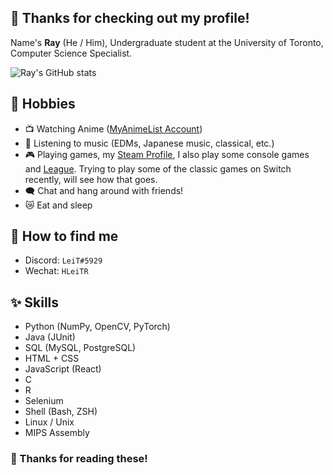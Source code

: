 ## 🦊 Thanks for checking out my profile!

Name's **Ray** (He / Him), Undergraduate student at the University of Toronto, Computer Science Specialist. 

![Ray's GitHub stats](https://github-readme-stats.vercel.app/api?username=lei-tin&show_icons=true&theme=vue&rank_icon=github)

## 💖 Hobbies

- 📺 Watching Anime ([MyAnimeList Account](https://myanimelist.net/profile/HLeiTR))
- 🎵 Listening to music (EDMs, Japanese music, classical, etc.)
- 🎮 Playing games, my [Steam Profile](https://steamcommunity.com/id/Lei_Tin/), I also play some console games and [League](https://www.op.gg/summoners/na/HLeiTR). Trying to play some of the classic games on Switch recently, will see how that goes. 
- 🗨️ Chat and hang around with friends!
- 😿 Eat and sleep

## 📧 How to find me

- Discord: `LeiT#5929`
- Wechat: `HLeiTR`

## ✨ Skills

- Python (NumPy, OpenCV, PyTorch)
- Java (JUnit)
- SQL (MySQL, PostgreSQL)
- HTML + CSS
- JavaScript (React)
- C
- R
- Selenium
- Shell (Bash, ZSH)
- Linux / Unix
- MIPS Assembly

### 💓 Thanks for reading these!
